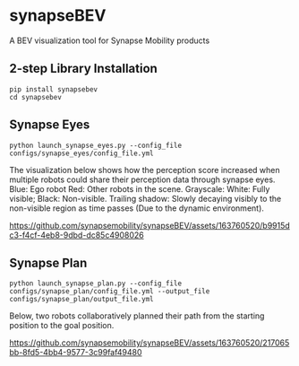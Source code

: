 # synapseBEV
A BEV visualization tool for Synapse Mobility products


## 2-step Library Installation
```
pip install synapsebev
cd synapsebev
```


## Synapse Eyes
```
python launch_synapse_eyes.py --config_file configs/synapse_eyes/config_file.yml
```
The visualization below shows how the perception score increased when multiple robots could share their perception data through synapse eyes. 
Blue: Ego robot
Red: Other robots in the scene.
Grayscale: White: Fully visible; Black: Non-visible. 
Trailing shadow: Slowly decaying visibly to the non-visible region as time passes (Due to the dynamic environment). 


https://github.com/synapsemobility/synapseBEV/assets/163760520/b9915dc3-f4cf-4eb8-9dbd-dc85c4908026




## Synapse Plan
```
python launch_synapse_plan.py --config_file configs/synapse_plan/config_file.yml --output_file configs/synapse_plan/output_file.yml 
```

Below, two robots collaboratively planned their path from the starting position to the goal position. 

https://github.com/synapsemobility/synapseBEV/assets/163760520/217065bb-8fd5-4bb4-9577-3c99faf49480

